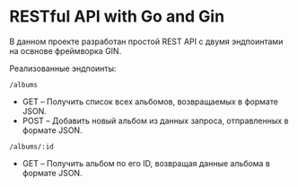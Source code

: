 # RESTful API with Go and Gin

В данном проекте разработан простой REST API с двумя эндпоинтами на освнове фреймворка GIN. 

Реализованные эндпоинты:
```
/albums
```

- GET – Получить список всех альбомов, возвращаемых в формате JSON.
- POST – Добавить новый альбом из данных запроса, отправленных в формате JSON.

```
/albums/:id
```
- GET – Получить альбом по его ID, возвращая данные альбома в формате JSON.


